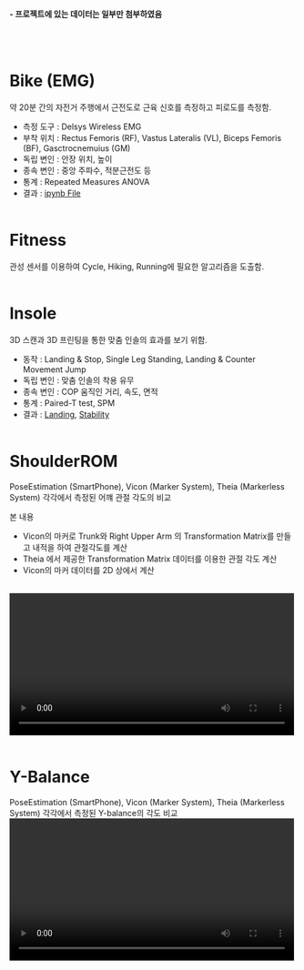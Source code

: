 #### \- 프로젝트에 있는 데이터는 일부만 첨부하였음
<br></br>

# Bike (EMG)
약 20분 간의 자전거 주행에서 근전도로 근육 신호를 측정하고 피로도를 측정함.
- 측정 도구 : Delsys Wireless EMG
- 부착 위치 : Rectus Femoris (RF), Vastus Lateralis (VL), Biceps Femoris (BF),      Gasctrocnemuius (GM)
- 독립 변인 : 안장 위치, 높이
- 종속 변인 : 중앙 주파수, 적분근전도 등
- 통계 : Repeated Measures ANOVA
- 결과 : [ipynb File](<Bike (EMG)/Python/resampling + sync + filtering + onset.ipynb>)
<br></br>

# Fitness
관성 센서를 이용하여 Cycle, Hiking, Running에 필요한 알고리즘을 도출함.
<br></br>

# Insole
3D 스캔과 3D 프린팅을 통한 맞춤 인솔의 효과를 보기 위함.
- 동작 : Landing & Stop, Single Leg Standing, Landing & Counter Movement Jump
- 독립 변인 : 맞춤 인솔의 착용 유무
- 종속 변인 : COP 움직인 거리, 속도, 면적
- 통계 : Paired-T test, SPM
- 결과 : [Landing](<Insole/Landing Data_procssing.ipynb>), [Stability](<Insole/Stablility Data_processing.ipynb>)
<br></br>

# ShoulderROM
PoseEstimation (SmartPhone), Vicon (Marker System), Theia (Markerless System) 각각에서 측정된 어꺠 관절 각도의 비교
<br>

본 내용
- Vicon의 마커로 Trunk와 Right Upper Arm 의 Transformation Matrix를 만들고 내적을 하여 관절각도를 계산
- Theia 에서 제공한 Transformation Matrix 데이터를 이용한 관절 각도 계산
- Vicon의 마커 데이터를 2D 상에서 계산
</br>
<video controls width="500">
  <source src="https://raw.githubusercontent.com/parkdragonstone/Projects/master/ShoulderROM/Videos/sample.mp4" type="video/mp4">
</video>
<br></br>

# Y-Balance
PoseEstimation (SmartPhone), Vicon (Marker System), Theia (Markerless System) 각각에서 측정된 Y-balance의 각도 비교
<video controls width="500">
  <source src="https://github.com/parkdragonstone/Projects/blob/master/Y-Balance/Videos/animation.mp4" type="video/mp4">
</video>